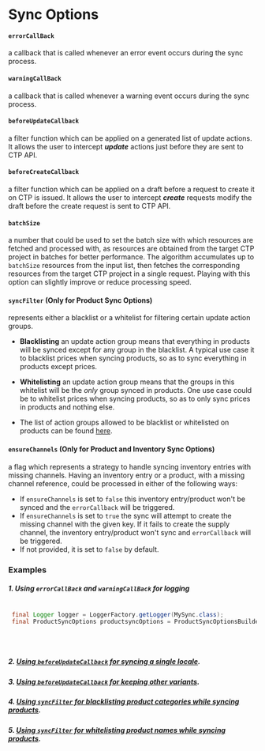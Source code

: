 # Sync Options

#### `errorCallBack`
a callback that is called whenever an error event occurs during the sync process.

#### `warningCallBack` 
a callback that is called whenever a warning event occurs during the sync process.

#### `beforeUpdateCallback`
a filter function which can be applied on a generated list of update actions. It allows the user to intercept 
**_update_** actions just before they are sent to CTP API.

#### `beforeCreateCallback`
a filter function which can be applied on a draft before a request to create it on CTP is issued. It allows the 
user to intercept **_create_** requests modify the draft before the create request is sent to CTP API.

#### `batchSize`
a number that could be used to set the batch size with which resources are fetched and processed with,
as resources are obtained from the target CTP project in batches for better performance. The algorithm accumulates up to
`batchSize` resources from the input list, then fetches the corresponding resources from the target CTP project
in a single request. Playing with this option can slightly improve or reduce processing speed.

#### `syncFilter` (Only for Product Sync Options)
 represents either a blacklist or a whitelist for filtering certain update action groups. 
  - __Blacklisting__ an update action group means that everything in products will be synced except for any group 
  in the blacklist. A typical use case it to blacklist prices when syncing products, so as to sync everything in products
  except prices. 
  
  - __Whitelisting__ an update action group means that the groups in this whitelist will be the *only* group synced in 
  products. One use case could be to whitelist prices when syncing products, so as to only sync prices in products and
  nothing else.
  
  - The list of action groups allowed to be blacklist or whitelisted on products can be found [here](/src/main/java/com/commercetools/sync/products/ActionGroup.java). 

#### `ensureChannels` (Only for Product and Inventory Sync Options)
a flag which represents a strategy to handle syncing inventory entries with missing channels.
Having an inventory entry or a product, with a missing channel reference, could be processed in either of the following ways:
- If `ensureChannels` is set to `false` this inventory entry/product won't be synced and the `errorCallback` will be triggered.
- If `ensureChannels` is set to `true` the sync will attempt to create the missing channel with the given key. 
If it fails to create the supply channel, the inventory entry/product won't sync and `errorCallback` will be triggered.
- If not provided, it is set to `false` by default.


### Examples

##### 1. Using `errorCallBack` and `warningCallBack` for logging
```java

 final Logger logger = LoggerFactory.getLogger(MySync.class);
 final ProductSyncOptions productsyncOptions = ProductSyncOptionsBuilder.of(sphereClient)
                                                                        .errorCallBack(logger::error)
                                                                        .warningCallBack(logger::warn)
                                                                        .build();
 ```
##### 2. [Using `beforeUpdateCallback` for syncing a single locale](/src/main/java/com/commercetools/sync/products/templates/beforeupdatecallback/KeepOtherVariantsSync.java).

##### 3. [Using `beforeUpdateCallback` for keeping other variants](/src/main/java/com/commercetools/sync/products/templates/beforeupdatecallback/SyncSingleLocale.java).

##### 4. [Using `syncFilter` for blacklisting product categories while syncing products](/src/integration-test/java/com/commercetools/sync/integration/externalsource/products/ProductSyncFilterIT.java#L142-L143).

##### 5. [Using `syncFilter` for whitelisting product names while syncing products](/src/integration-test/java/com/commercetools/sync/integration/externalsource/products/ProductSyncFilterIT.java#L173).
 